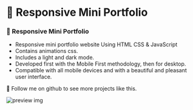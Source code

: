 # 💼 Responsive Mini Portfolio
### 💼 Responsive Mini Portfolio

- Responsive mini portfolio website Using HTML CSS & JavaScript
- Contains animations css.
- Includes a light and dark mode.
- Developed first with the Mobile First methodology, then for desktop.
- Compatible with all mobile devices and with a beautiful and pleasant user interface.

💙 Follow me on github to see more projects like this. 

![preview img]()

